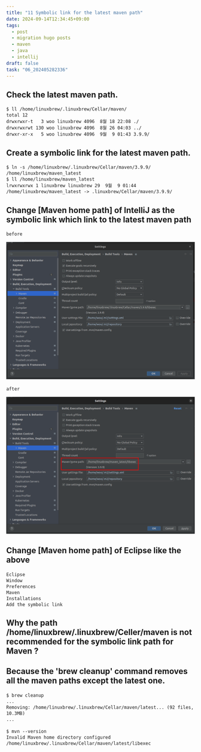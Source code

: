 ```yaml
---
title: "11 Symbolic link for the latest maven path"
date: 2024-09-14T12:34:45+09:00
tags:
  - post
  - migration hugo posts
  - maven
  - java
  - intellij
draft: false
task: "06_202405282336"
---
```


## Check the latest maven path.
```
$ ll /home/linuxbrew/.linuxbrew/Cellar/maven/
total 12
drwxrwxr-t   3 woo linuxbrew 4096  8월 18 22:08 ./
drwxrwxrwt 130 woo linuxbrew 4096  8월 26 04:03 ../
drwxr-xr-x   5 woo linuxbrew 4096  9월  9 01:43 3.9.9/
```

## Create a symbolic link for the latest maven path.
```
$ ln -s /home/linuxbrew/.linuxbrew/Cellar/maven/3.9.9/ /home/linuxbrew/maven_latest
$ ll /home/linuxbrew/maven_latest
lrwxrwxrwx 1 linuxbrew linuxbrew 29  9월  9 01:44 /home/linuxbrew/maven_latest -> .linuxbrew/Cellar/maven/3.9.9/
```

## Change [Maven home path] of IntelliJ as the symbolic link which link to the latest maven path
```
before
```
![before image](11-1.png)
```
after
```
![after image](11-2.png)

## Change [Maven home path] of Eclipse like the above
```
Eclipse
Window
Preferences
Maven
Installations
Add the symbolic link
```

## Why the path /home/linuxbrew/.linuxbrew/Celler/maven is not recommended for the symbolic link path for Maven ?
## Because the 'brew cleanup' command removes all the maven paths except the latest one.
```
$ brew cleanup
...
Removing: /home/linuxbrew/.linuxbrew/Cellar/maven/latest... (92 files, 10.3MB)
...

$ mvn --version
Invalid Maven home directory configured /home/linuxbrew/.linuxbrew/Cellar/maven/latest/libexec
```
